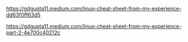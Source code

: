 https://gdgupta11.medium.com/linux-cheat-sheet-from-my-experience-dd63f0ff63d5



https://gdgupta11.medium.com/linux-cheat-sheet-from-my-experience-part-2-4e700c40212c
